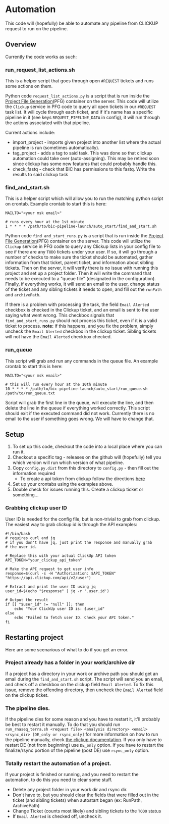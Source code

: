 # Automation

This code will (hopefully) be able to automate any pipeline from CLICKUP request to run on the pipeline. 

## Overview
Currently the code works as such:

### run_request_list_actions.sh
This is a helper script that goes through open `#REQUEST` tickets and runs some actions on them.

Python code `request_list_actions.py` is a script that is run inside the [Project File Generation](https://github.com/cBio-MSKCC/project_file_generation)(PFG) container on the server. This code will utilize the `Clickup` service in PFG code to query all open tickets in our `#REQUEST` task list. It will cycle through each ticket, and if it's name has a specific pipeline in it (see keys `REQUEST_PIPELINE_DATA` in config), it will run through the actions associated with that pipeline. 

Current actions include:
- import_project - imports given project into another list where the actual pipeline is run (sometimes automatically).
- tag_project - adds a tag to said task. This was done so that clickup automation could take over (auto-assigning). This may be retired soon since clickup has some new features that could probably handle this.
- check_fastq - check that BIC has permissions to this fastq. Write the results to said clickup task

### find_and_start.sh

This is a helper script which will allow you to run the matching python script on crontab. Example crontab to start this is here:
``` 
MAILTO="<your msk email>"

# runs every hour at the 1st minute
1 * * * * /path/to/bic-pipeline-launch/auto_start/find_and_start.sh
```

Python code `find_and_start_runs.py` is a script that is run inside the [Project File Generation](https://github.com/cBio-MSKCC/project_file_generation)(PFG) container on the server. This code will utilize the `Clickup` service in PFG code to query any Clickup lists in your config file to see if there are any `TODO` tickets under your user. If so, it will go through a number of checks to make sure the ticket should be automated, gather information from that ticket, parent ticket, and information about sibling tickets. Then on the server, it will verify there is no issue with running this project and set up a project folder. Then it will write the command that needs to be executed to a "queue file" (designated in the configuration). Finally, if everything works, it will send an email to the user, change status of the ticket and any sibling tickets it needs to open, and fill out the `runPath` and `archivePath`.

If there is a problem with processing the task, the field `Email Alerted` checkbox is checked in the Clickup ticket, and an email is sent to the user saying what went wrong. This checkbox signals that `find_and_start_runs.py` should not process this ticket, even if it is a valid ticket to process. **note:** if this happens, and you fix the problem, simply uncheck the `Email Alerted` checkbox in the clickup ticket. Sibling tickets will not have the `Email Alerted` checkbox checked.

### run_queue

This script will grab and run any commands in the queue file. An example crontab to start this is here:
```
MAILTO="<your msk email>"

# this will run every hour at the 10th minute
10 * * * * /path/to/bic-pipeline-launch/auto_start/run_queue.sh /path/to/run_queue.txt 
```

Script will grab the first line in the queue, will execute the line, and then delete the line in the queue if everything worked correctly. This script should exit if the executed command did not work. Currently there is no email to the user if something goes wrong. We will have to change that.

## Setup
1. To set up this code, checkout the code into a local place where you can run it. 
2. Checkout a specific tag - releases on the github will (hopefully) tell you which version will run which version of what pipeline. 
3. Copy `config.py.dist` from this directory to `config.py` - then fill out the information required
    - To create a api token from clickup follow the directions [here](https://help.clickup.com/hc/en-us/articles/6303426241687-Use-the-ClickUp-API#personal-api-key)
4. Set up your crontabs using the examples above. 
5. Double check for issues running this. Create a clickup ticket or something...

### Grabbing clickup user ID
User ID is needed for the config file, but is non-trivial to grab from clickup. The easiest way to grab clickup id is through the API examples:

``` 
#!/bin/bash
# requires curl and jq
# if you don't have jq, just print the response and manually grab
# the user id.

# Replace this with your actual ClickUp API token
API_TOKEN="your_clickup_api_token"

# Make the API request to get user info
response=$(curl -s -H "Authorization: $API_TOKEN" "https://api.clickup.com/api/v2/user")

# Extract and print the user ID using jq
user_id=$(echo "$response" | jq -r '.user.id')

# Output the result
if [[ "$user_id" != "null" ]]; then
    echo "Your ClickUp user ID is: $user_id"
else
    echo "Failed to fetch user ID. Check your API token."
fi
```

## Restarting project
Here are some scenarious of what to do if you get an error.

### Project already has a folder in your work/archive dir
If a project has a directory in your work or archive path you should get an email during the `find_and_start.sh` script. The script will send you an email, and check off a checkbox on the clickup field `Email Alerted`. To fix this issue, remove the offending directory, then uncheck the `Email Alerted` field on the clickup ticket. 

### The pipeline dies. 
If the pipeline dies for some reason and you have to restart it, it'll probably be best to restart it manually. To do that you should run `run_rnaseq_terra.sh <request file> <analysis directory> <email> <rsync_dir> [DE_only or rsync_only]` for more information on how to run the pipeline manually, check [the clickup documentation](https://app.clickup.com/9006020830/v/dc/8ccty6y-2053/8ccty6y-3273). If you only have to restart DE (not from beginning) use `DE_only` option. If you have to restart the finalize/rsync portion of the pipeline (post DE) use `rsync_only` option.

### Totally restart the automation of a project.
If your project is finished or running, and you need to restart the automation, to do this you need to clear some stuff. 
- Delete any project folder in your work dir and rsync dir.
- Don't have to, but you should clear the fields that were filled out in the ticket (and sibling tickets) when autostart began (ex: RunPath, ArchivePath)
- Change Ticket (counts most likely) and sibling tickets to the `TODO` status
- If `Email Alerted` is checked off, uncheck it.